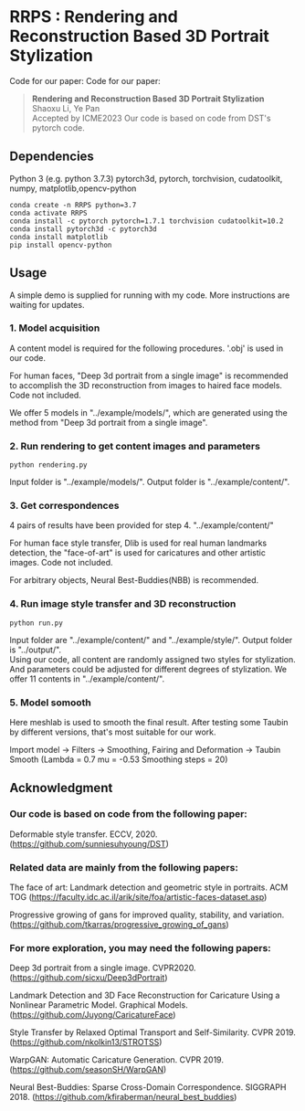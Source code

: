 # RRPS : Rendering and Reconstruction Based 3D Portrait Stylization
Code for our paper:
Code for our paper:
> **Rendering and Reconstruction Based 3D Portrait Stylization**
> <br>Shaoxu Li, Ye Pan<br>
> Accepted by ICME2023
Our code is based on code from DST's pytorch code.

## Dependencies
Python 3 (e.g. python 3.7.3)
pytorch3d, pytorch, torchvision, cudatoolkit, numpy, matplotlib,opencv-python
```
conda create -n RRPS python=3.7
conda activate RRPS
conda install -c pytorch pytorch=1.7.1 torchvision cudatoolkit=10.2
conda install pytorch3d -c pytorch3d
conda install matplotlib
pip install opencv-python
```

## Usage
A simple demo is supplied for running with my code. More instructions are waiting for updates.
### 1. Model acquisition
	
A content model is required for the following procedures. '.obj' is used in our code.
	
For human faces, "Deep 3d portrait from a single image" is recommended to accomplish the 3D reconstruction from images to haired face models. Code not included.

We offer 5 models in  "../example/models/", which are generated using the method from "Deep 3d portrait from a single image".

### 2. Run rendering to get content images and parameters
```
python rendering.py
```
Input folder is "../example/models/".
Output folder is "../example/content/".

### 3. Get correspondences

4 pairs of results have been provided for step 4. "../example/content/"

For human face style transfer, Dlib is used for real human landmarks detection, the "face-of-art" is used for caricatures and other artistic images. Code not included.
	
For arbitrary objects, Neural Best-Buddies(NBB) is recommended.

### 4. Run image style transfer and 3D reconstruction
```
python run.py
```
Input folder are "../example/content/" and "../example/style/".
Output folder is "../output/".	
Using our code, all content are randomly assigned two styles for stylization. And parameters could be adjusted for different degrees of stylization. We offer 11 contents in  "../example/content/".
### 5. Model somooth
Here meshlab is used to smooth the final result. After testing some Taubin by different versions, that's most suitable for our work.
	
Import model -> Filters -> Smoothing, Fairing and Deformation -> Taubin Smooth (Lambda = 0.7  mu = -0.53  Smoothing steps = 20)
## Acknowledgment
### Our code is based on code from the following paper:

Deformable style transfer. ECCV, 2020. (https://github.com/sunniesuhyoung/DST)

### Related data are mainly from the following papers:

The face of art: Landmark detection and geometric style in portraits. ACM TOG (https://faculty.idc.ac.il/arik/site/foa/artistic-faces-dataset.asp)

Progressive growing of gans for improved quality, stability, and variation. (https://github.com/tkarras/progressive_growing_of_gans)

### For more exploration, you may need the following papers: 

Deep 3d portrait from a single image. CVPR2020. (https://github.com/sicxu/Deep3dPortrait)

Landmark Detection and 3D Face Reconstruction for Caricature Using a Nonlinear Parametric Model. Graphical Models. (https://github.com/Juyong/CaricatureFace)

Style Transfer by Relaxed Optimal Transport and Self-Similarity. CVPR 2019. (https://github.com/nkolkin13/STROTSS)

WarpGAN: Automatic Caricature Generation. CVPR 2019. (https://github.com/seasonSH/WarpGAN)

Neural Best-Buddies: Sparse Cross-Domain Correspondence. SIGGRAPH 2018. (https://github.com/kfiraberman/neural_best_buddies)


